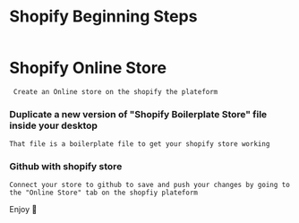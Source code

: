 # Shopify Beginning Steps 
```
```
# Shopify Online Store
```
 Create an Online store on the shopify the plateform
```
### Duplicate a new version of "Shopify Boilerplate Store" file inside your desktop
```
That file is a boilerplate file to get your shopify store working
```
### Github with shopify store
```
Connect your store to github to save and push your changes by going to the "Online Store" tab on the shopfiy plateform
```
Enjoy :palm_tree:
